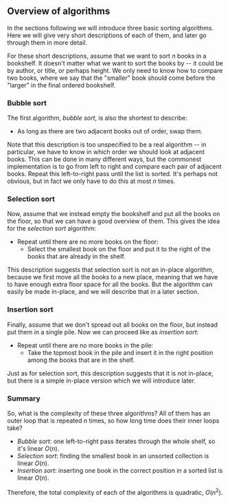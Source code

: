 
## Overview of algorithms

In the sections following we will introduce three basic sorting algorithms.
Here we will give very short descriptions of each of them, and later go through them in more detail.

For these short descriptions, assume that we want to sort $n$ books in a bookshelf.
It doesn't matter what we want to sort the books by -- it could be by author, or title, or perhaps height.
We only need to know how to compare two books, where we say that the "smaller" book should come before the "larger" in the final ordered bookshelf.

### Bubble sort

The first algorithm, *bubble sort*, is also the shortest to describe:

- As long as there are two adjacent books out of order, swap them.

Note that this description is too unspecified to be a real algorithm --
in particular, we have to know in which order we should look at adjacent books.
This can be done in many different ways, but the commonest implementation is to go from left to right and compare each pair of adjacent books.
Repeat this left-to-right pass until the list is sorted.
It's perhaps not obvious, but in fact we only have to do this at most $n$ times.

### Selection sort

Now, assume that we instead empty the bookshelf and put all the books on the floor, so that we can have a good overview of them.
This gives the idea for the *selection sort* algorithm:

- Repeat until there are no more books on the floor:
    - Select the smallest book on the floor and put it to the right of the books that are already in the shelf.

This description suggests that selection sort is not an in-place algorithm, because we first move all the books to a new place, meaning that we have to have enough extra floor space for all the books.
But the algorithm can easily be made in-place, and we will describe that in a later section.

### Insertion sort

Finally, assume that we don't spread out all books on the floor, but instead put them in a single pile.
Now we can proceed like as *insertion sort*:

- Repeat until there are no more books in the pile:
    - Take the topmost book in the pile and insert it in the right position among the books that are in the shelf.

Just as for selection sort, this description suggests that it is not in-place, but there is a simple in-place version which we will introduce later.

### Summary

So, what is the complexity of these three algorithms?
All of them has an outer loop that is repeated $n$ times, so how long time does their inner loops take?

- *Bubble sort*: one left-to-right pass iterates through the whole shelf, so it's linear $O(n)$.
- *Selection sort*: finding the smallest book in an unsorted collection is linear $O(n)$.
- *Insertion sort*: inserting one book in the correct position in a sorted list is linear $O(n)$.

Therefore, the total complexity of each of the algorithms is quadratic, $O(n^2)$.
